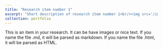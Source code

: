 ```yaml
---
title: "Research item number 1"
excerpt: "Short description of research item number 1<br/><img src='/images/500x300.png'>"
collection: portfolio
---
```


This is an item in your research. It can be have images or nice text. If you name the file .md, it will be parsed as markdown. If you name the file .html, it will be parsed as HTML. 
